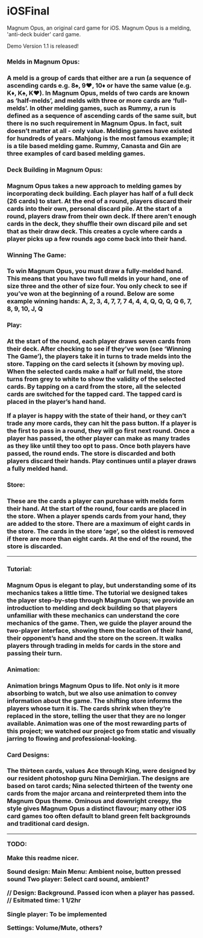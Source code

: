 # iOSFinal
Magnum Opus, an original card game for iOS.
Magnum Opus is a melding, 'anti-deck buider' card game.

Demo Version 1.1 is released!

<h3>Melds in Magnum Opus:<h3>
A meld is a group of cards that either are a run (a sequence of ascending cards e.g. 8♠, 9♥, 10♦ or have the same value (e.g. K♦, K♠, K♥). In Magnum Opus, melds of two cards are known as ‘half-melds’, and melds with three or more cards are ‘full-melds’. In other melding games, such as Rummy, a run is defined as a sequence of ascending cards of the same suit, but there is no such requirement in Magnum Opus. In fact, suit doesn’t matter at all - only value.
Melding games have existed for hundreds of years. Mahjong is the most famous example; it is a tile based melding game. Rummy, Canasta and Gin are three examples of card based melding games. 

<h3>Deck Building in Magnum Opus:<h3>
Magnum Opus takes a new approach to melding games by incorporating deck building. Each player has half of a full deck (26 cards) to start. At the end of a round, players discard their cards into their own, personal discard pile. At the start of a round, players draw from their own deck. If there aren’t enough cards in the deck, they shuffle their own discard pile and set that as their draw deck. This creates a cycle where cards a player picks up a few rounds ago come back into their hand. 

<h3>Winning The Game:<h3>
To win Magnum Opus, you must draw a fully-melded hand. This means that you have two full melds in your hand, one of size three and the other of size four. You only check to see if you’ve won at the beginning of a round. Below are some example winning hands:
A, 2, 3, 4, 7, 7, 7
4, 4, 4, Q, Q, Q, Q
6, 7, 8, 9, 10, J, Q 

<h3>Play:<h3>
 At the start of the round, each player draws seven cards from their deck. After checking to see if they’ve won (see ‘Winning The Game’), the players take it in turns to trade melds into the store. Tapping on the card selects it (shown by moving up). When the selected cards make a half or full meld, the store turns from grey to white to show the validity of the selected cards. By tapping on a card from the store, all the selected cards are switched for the tapped card. The tapped card is placed in the player’s hand hand. 

If a player is happy with the state of their hand, or they can’t trade any more cards, they can hit the pass button. If a player is the first to pass in a round, they will go first next round. Once a player has passed, the other player can make as many trades as they like until they too opt to pass. 
Once both players have passed, the round ends. The store is discarded and both players discard their hands. Play continues until a player draws a fully melded hand.

<h3>Store:<h3>
These are the cards a player can purchase with melds form their hand. At the start of the round, four cards are placed in the store. When a player spends cards from your hand, they are added to the store. There are a maximum of eight cards in the store. The cards in the store ‘age’, so the oldest is removed if there are more than eight cards. At the end of the round, the store is discarded. 

---

<h3>Tutorial:<h3>
Magnum Opus is elegant to play, but understanding some of its mechanics takes a little time. The tutorial we designed takes the player step-by-step through Magnum Opus; we provide an introduction to melding and deck building so that players unfamiliar with these mechanics can understand the core mechanics of the game. Then, we guide the player around the two-player interface, showing them the location of their hand, their opponent’s hand and the store on the screen. It walks players through trading in melds for cards in the store and passing their turn.

<h3>Animation:<h3>
Animation brings Magnum Opus to life. Not only is it more absorbing to watch, but we also use animation to convey information about the game. The shifting store informs the players whose turn it is. The cards shrink when they’re replaced in the store, telling the user that they are no longer available. Animation was one of the most rewarding parts of this project; we watched our project go from static and visually jarring to flowing and professional-looking. 

<h3>Card Designs:<h3>
The thirteen cards, values Ace through King, were designed by our resident photoshop guru Nina Demirjian. The designs are based on tarot cards; Nina selected thirteen of the twenty one cards from the major arcana and reinterpreted them into the Magnum Opus theme. Ominous and downright creepy, the style gives Magnum Opus a distinct flavour; many other iOS card games too often default to bland green felt backgrounds and traditional card design. 

---


TODO:

Make this readme nicer.

Sound design:
Main Menu: Ambient noise, button pressed sound
Two player: Select card sound, ambient?


// Design:  Background. Passed icon when a player has passed.
// Esitmated time: 1 1/2hr

Single player: To be implemented

Settings: Volume/Mute, others?
